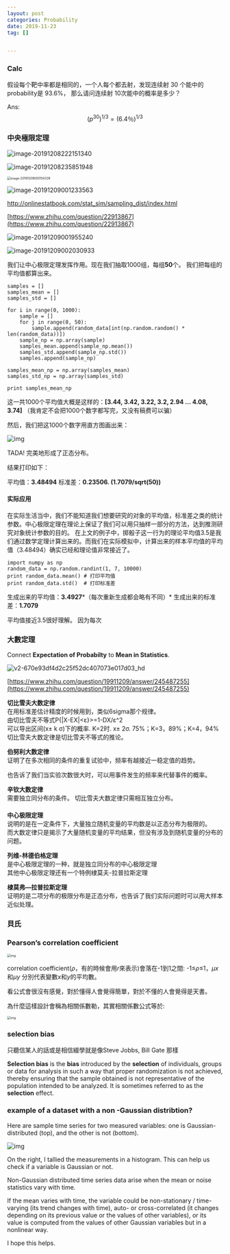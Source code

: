 ```yaml
---
layout: post
categories: Probability
date: 2019-11-23
tag: [] 


---
```






### Calc

假设每个靶中率都是相同的，一个人每个都去射，发现连续射 30 个能中的probability是 93.6%， 那么请问连续射 10次能中的概率是多少？

Ans: 
$$
(p^{30})^{1/3} = (6.4％)^{1/3}
$$



### 中央極限定理

![image-20191208222151340](https://tva1.sinaimg.cn/large/006tNbRwly1g9pohhkh7lj318s0owaql.jpg)

![image-20191208235851948](https://tva1.sinaimg.cn/large/006tNbRwly1g9prafd63wj310i0hannw.jpg)

<img src="https://tva1.sinaimg.cn/large/006tNbRwly1g9prfrtf57j30we0actm4.jpg" alt="image-20191209000154339" style="zoom:50%;" />

![image-20191209001233563](https://tva1.sinaimg.cn/large/006tNbRwly1g9pronm5amj30t20ly4jg.jpg)

http://onlinestatbook.com/stat_sim/sampling_dist/index.html

[https://www.zhihu.com/question/22913867](https://www.zhihu.com/question/22913867)

![image-20191209001955240](https://tva1.sinaimg.cn/large/006tNbRwly1g9prwbrwlij318p0u010k.jpg)

![image-20191209002030933](https://tva1.sinaimg.cn/large/006tNbRwly1g9prwxvy3oj31840u0qal.jpg)

我们让中心极限定理发挥作用。现在我们抽取1000组，每组**50**个。
我们把每组的平均值都算出来。

```text
samples = []
samples_mean = []
samples_std = []

for i in range(0, 1000):
    sample = []
    for j in range(0, 50):
        sample.append(random_data[int(np.random.random() * len(random_data))])
    sample_np = np.array(sample)
    samples_mean.append(sample_np.mean())
    samples_std.append(sample_np.std())
    samples.append(sample_np)

samples_mean_np = np.array(samples_mean)
samples_std_np = np.array(samples_std)

print samples_mean_np
```

这一共1000个平均值大概是这样的：**[3.44, 3.42, 3.22, 3.2, 2.94 … 4.08, 3.74]** （我肯定不会把1000个数字都写完，又没有稿费可以骗）

然后，我们把这1000个数字用直方图画出来：

![img](https://pic3.zhimg.com/80/v2-3d1871cc5a1bbfdd5610b0c070d0a032_hd.png)

TADA! 完美地形成了正态分布。

结果打印如下：

平均值：**3.48494**
标准差：**0.23506.  (1.7079/sqrt(50))**

#### 实际应用

在实际生活当中，我们不能知道我们想要研究的对象的平均值，标准差之类的统计参数。中心极限定理在理论上保证了我们可以用只抽样一部分的方法，达到推测研究对象统计参数的目的。
在上文的例子中，掷骰子这一行为的理论平均值3.5是我们通过数学定理计算出来的。而我们在实际模拟中，计算出来的样本平均值的平均值（3.48494）确实已经和理论值非常接近了。

```text
import numpy as np 
random_data = np.random.randint(1, 7, 10000)
print random_data.mean() # 打印平均值
print random_data.std()  # 打印标准差
```

生成出来的平均值：**3.4927***（每次重新生成都会略有不同）*
生成出来的标准差：**1.7079**

平均值接近3.5很好理解。 因为每次

### 大數定理

Connect **Expectation of Probabilty** to **Mean in Statistics**.

![v2-670e93df4d2c25f52dc407073e017d03_hd](https://tva1.sinaimg.cn/large/006tNbRwly1g9psliag72j30f00pu3zv.jpg)

[https://www.zhihu.com/question/19911209/answer/245487255](https://www.zhihu.com/question/19911209/answer/245487255)

**切比雪夫大数定律**   
在用标准差估计精度的时候用到，类似6sigma那个规律。   
 由切比雪夫不等式P{|X-EX|<ε}>=1-DX/ε^2    
可以导出区间(x± k σ)下的概率. K=2时. x± 2σ. 75%；K=3，89%；K=4，94%    
切比雪夫大数定律是切比雪夫不等式的推论。   

**伯努利大数定律**   
证明了在多次相同的条件的重复试验中，频率有越接近一稳定值的趋势。   

也告诉了我们当实验次数很大时，可以用事件发生的频率来代替事件的概率。   

**辛钦大数定律**    
需要独立同分布的条件。 切比雪夫大数定律只需相互独立分布。   
　   
**中心极限定理**   
说明的是在一定条件下，大量独立随机变量的平均数是以正态分布为极限的。   
 而大数定律只是揭示了大量随机变量的平均结果，但没有涉及到随机变量的分布的问题。    

**列维-林德伯格定理**   
是中心极限定理的一种，就是独立同分布的中心极限定理   
其他中心极限定理还有一个特例棣莫夫-拉普拉斯定理   

**棣莫弗—拉普拉斯定理**   
证明的是二项分布的极限分布是正态分布，也告诉了我们实际问题时可以用大样本近似处理。



### 貝氏

### Pearson’s correlation coefficient

<img src="https://tva1.sinaimg.cn/large/00831rSTgy1gdamsiqi39j307a03a3yi.jpg" alt="img" style="zoom:50%;" />

correlation coefficient(*ρ*，有的時候會用*r*來表示)會落在-1到1之間: -1≤*ρ*≤1，*μx*和*μy* 分別代表變數*x*和*y*的平均數。

看公式會很沒有感覺，對於懂得人會覺得簡單，對於不懂的人會覺得是天書。

為什麼這樣設計會稱為相關係數勒，其實相關係數公式等於:

<img src="https://tva1.sinaimg.cn/large/00831rSTgy1gdamss07xmj30dp064dgk.jpg" alt="img" style="zoom:50%;" />

### selection bias

只聽信某人的話或是相信綴學就是像Steve Jobbs, Bill Gate 那樣

**Selection bias** is the **bias** introduced by the **selection** of individuals, groups or data for analysis in such a way that proper randomization is not achieved, thereby ensuring that the sample obtained is not representative of the population intended to be analyzed. It is sometimes referred to as the **selection** effect.



### example of a dataset with a non -Gaussian distribtion?

Here are sample time series for two measured variables: one is Gaussian-distributed (top), and the other is not (bottom).

![img](https://tva1.sinaimg.cn/large/00831rSTgy1gdanj3szc4j30gq07yq3z.jpg)

On the right, I tallied the measurements in a histogram. This can help us check if a variable is Gaussian or not.

Non-Gaussian distributed time series data arise when the mean or noise statistics vary with time.

If the mean varies with time, the variable could be non-stationary / time-varying (its trend changes with time), auto- or cross-correlated (it changes depending on its previous value or the values of other variables), or its value is computed from the values of other Gaussian variables but in a nonlinear way.

I hope this helps.



